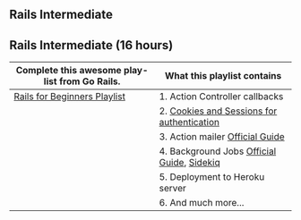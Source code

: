 ## Rails Intermediate

## Rails Intermediate (16 hours)

| Complete this awesome play-list from Go Rails.               | What this playlist contains                                  |
| ------------------------------------------------------------ | ------------------------------------------------------------ |
| [Rails for Beginners Playlist](https://www.youtube.com/playlist?list=PLm8ctt9NhMNV75T9WYIrA6m9I_uw7vS56) | 1. Action Controller callbacks                               |
|                                                              | 2. [Cookies and Sessions for authentication](https://guides.rubyonrails.org/security.html) |
|                                                              | 3. Action mailer [Official Guide](https://guides.rubyonrails.org/action_mailer_basics.html) |
|                                                              | 4. Background Jobs [Official Guide](https://guides.rubyonrails.org/active_job_basics.html), [Sidekiq](https://github.com/mperham/sidekiq) |
|                                                              | 5. Deployment to Heroku server                               |
|                                                              | 6. And much more...                                          |

